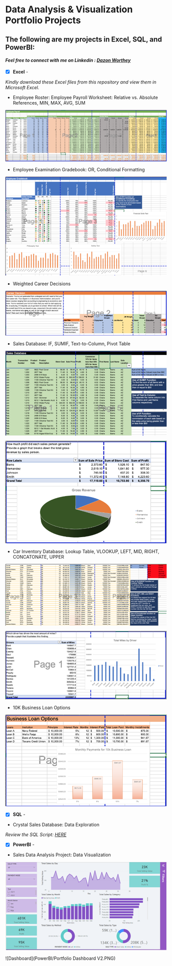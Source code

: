 # Data Analysis & Visualization Portfolio Projects
## The following are my projects in Excel, SQL, and PowerBI: <br />
#### *Feel free to connect with me on Linkedin : [Dazon Worthey](https://www.linkedin.com/in/dazonw/)* <br />

- [x] **Excel** - 

*Kindly download these Excel files from this repository and view them in Microsoft Excel.*


- Employee Roster: Employee Payroll Worksheet: Relative vs. Absolute References, MIN, MAX, AVG, SUM <br />

![Dashboard](excel-project-files/excel-project-visuals/Employee_Payroll.png)


- Employee Examination Gradebook: OR, Conditional Formatting <br />

![Dashboard](excel-project-files/excel-project-visuals/Employee_Gradebook_OR_Con_Format.png)


- Weighted Career Decisions <br />

![Dashboard](excel-project-files/excel-project-visuals/Career_Decision.png)


- Sales Database: IF, SUMIF, Text-to-Column, Pivot Table

![Dashboard](excel-project-files/excel-project-visuals/Sales_Database_Multi-Function.png)

![Dashboard](excel-project-files/excel-project-visuals/SalesDB_Pivot_Table.png)

- Car Inventory Database: Lookup Table, VLOOKUP, LEFT, MID, RIGHT, CONCATONATE, UPPER

![Dashboard](excel-project-files/excel-project-visuals/CarDB_Multi_Function.png)

![Dashboard](excel-project-files/excel-project-visuals/CarDB_Pivot_Table.png)

- 10K Business Loan Options

![Dashboard](excel-project-files/excel-project-visuals/10K_Business_Loan_Options.png)

- [x] **SQL** - 

- Crystal Sales Database: Data Exploration

*Review the SQL Script: [HERE](https://github.com/Dazon-Worthey/DataVisualizationPortfolioProjects/blob/main/SQL/Sales%20Database%20Data%20Exploration.sql)* <br />

- [x] **PowerBI** - 

- Sales Data Analysis Project: Data Visualization

![Dashboard](https://github.com/Dazon-Worthey/DataVisualizationPortfolioProjects/blob/main/PowerBI/Sales%20Dashboard%20Screenshot.PNG)

![Dashboard](PowerBI/Portfolio Dashboard V2.PNG)
